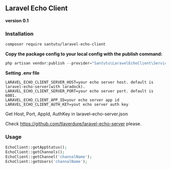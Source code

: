 ## Laravel Echo Client

__version 0.1__

### Installation

```bash
composer require santutu/laravel-echo-client
```

__Copy the package config to your local config with the publish command:__
```php
php artisan vendor:publish --provider="Santutu\LaravelEchoClient\ServiceProvider"
```

__Setting .env file__

```.env
LARAVEL_ECHO_CLIENT_SERVER_HOST=your echo server host. default is laravel-echo-server(with laradock).
LARAVEL_ECHO_CLIENT_SERVER_PORT=your echo server port. default is 6001.
LARAVEL_ECHO_CLIENT_APP_ID=your echo server app id
LARAVEL_ECHO_CLIENT_AUTH_KEY=yout echo server auth key
```

Get Host, Port, AppId, AuthKey in laravel-echo-server.json

Check https://github.com/tlaverdure/laravel-echo-server please.

### Usage

```php
EchoClient::getAppStatus();
EchoClient::getChannels();
EchoClient::getChannel('channalName');
EchoClient::getUsers('channalName');
```

 

